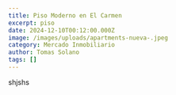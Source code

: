 ```yaml
---
title: Piso Moderno en El Carmen
excerpt: piso
date: 2024-12-10T00:12:00.000Z
image: /images/uploads/apartments-nueva-.jpeg
category: Mercado Inmobiliario
author: Tomas Solano
tags: []
---
```

shjshs
